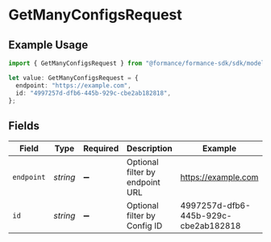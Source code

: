 # GetManyConfigsRequest

## Example Usage

```typescript
import { GetManyConfigsRequest } from "@formance/formance-sdk/sdk/models/operations";

let value: GetManyConfigsRequest = {
  endpoint: "https://example.com",
  id: "4997257d-dfb6-445b-929c-cbe2ab182818",
};
```

## Fields

| Field                                | Type                                 | Required                             | Description                          | Example                              |
| ------------------------------------ | ------------------------------------ | ------------------------------------ | ------------------------------------ | ------------------------------------ |
| `endpoint`                           | *string*                             | :heavy_minus_sign:                   | Optional filter by endpoint URL      | https://example.com                  |
| `id`                                 | *string*                             | :heavy_minus_sign:                   | Optional filter by Config ID         | 4997257d-dfb6-445b-929c-cbe2ab182818 |